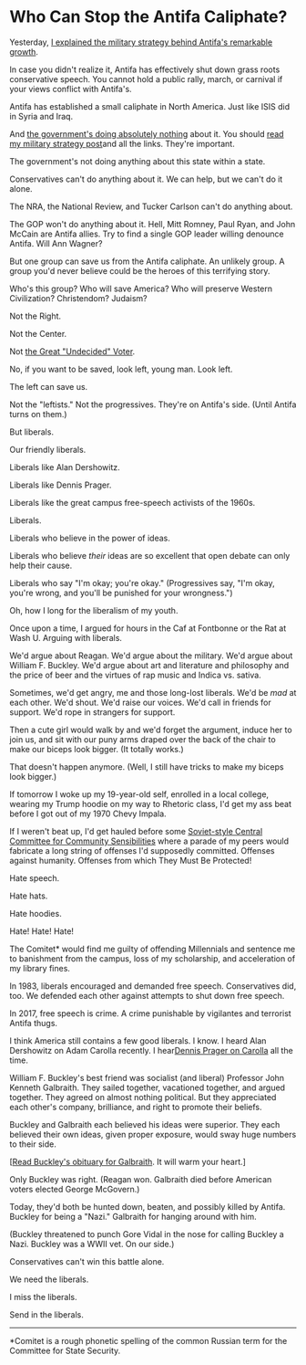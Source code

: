 # Who Can Stop the Antifa Caliphate?

Yesterday, [I explained the military strategy behind Antifa's remarkable growth](https://hennessysview.com/?p=23450).

In case you didn't realize it, Antifa has effectively shut down grass roots conservative speech. You cannot hold a public rally, march, or carnival if your views conflict with Antifa's.

Antifa has established a small caliphate in North America. Just like ISIS did in Syria and Iraq.

And [the government's doing absolutely nothing](https://hennessysview.com/2017/08/28/president-trumps-only-failure/) about it. You should [read my military strategy post](https://hennessysview.com/?p=23450)and all the links. They're important.

The government's not doing anything about this state within a state.

Conservatives can't do anything about it. We can help, but we can't do it alone.

The NRA, the National Review, and Tucker Carlson can't do anything about.

The GOP won't do anything about it. Hell, Mitt Romney, Paul Ryan, and John McCain are Antifa allies. Try to find a single GOP leader willing denounce Antifa. Will Ann Wagner?

But one group can save us from the Antifa caliphate. An unlikely group. A group you'd never believe could be the heroes of this terrifying story.

Who's this group? Who will save America? Who will preserve Western Civilization? Christendom? Judaism?

Not the Right.

Not the Center.

Not [the Great "Undecided" Voter](https://hennessysview.com/2005/02/17/beware-the-man-in-the-middle-recycled/).

No, if you want to be saved, look left, young man. Look left.

The left can save us.

Not the "leftists." Not the progressives. They're on Antifa's side. (Until Antifa turns on them.)

But liberals.

Our friendly liberals.

Liberals like Alan Dershowitz.

Liberals like Dennis Prager.

Liberals like the great campus free-speech activists of the 1960s.

Liberals.

Liberals who believe in the power of ideas.

Liberals who believe _their_ ideas are so excellent that open debate can only help their cause.

Liberals who say "I'm okay; you're okay." (Progressives say, "I'm okay, you're wrong, and you'll be punished for your wrongness.")

Oh, how I long for the liberalism of my youth.

Once upon a time, I argued for hours in the Caf at Fontbonne or the Rat at Wash U. Arguing with liberals.

We'd argue about Reagan. We'd argue about the military. We'd argue about William F. Buckley. We'd argue about art and literature and philosophy and the price of beer and the virtues of rap music and Indica vs. sativa.

Sometimes, we'd get angry, me and those long-lost liberals. We'd be _mad_ at each other. We'd shout. We'd raise our voices. We'd call in friends for support. We'd rope in strangers for support.

Then a cute girl would walk by and we'd forget the argument, induce her to join us, and sit with our puny arms draped over the back of the chair to make our biceps look bigger. (It totally works.)

That doesn't happen anymore. (Well, I still have tricks to make my biceps look bigger.)

If tomorrow I woke up my 19-year-old self, enrolled in a local college, wearing my Trump hoodie on my way to Rhetoric class, I'd get my ass beat before I got out of my 1970 Chevy Impala.

If I weren't beat up, I'd get hauled before some [Soviet-style Central Committee for Community Sensibilities](http://insider.foxnews.com/2016/09/16/watch-student-threatens-report-make-america-great-again-hat-hate-language) where a parade of my peers would fabricate a long string of offenses I'd supposedly committed. Offenses against humanity. Offenses from which They Must Be Protected!

Hate speech.

Hate hats.

Hate hoodies.

Hate! Hate! Hate!

The Comitet* would find me guilty of offending Millennials and sentence me to banishment from the campus, loss of my scholarship, and acceleration of my library fines.

In 1983, liberals encouraged and demanded free speech. Conservatives did, too. We defended each other against attempts to shut down free speech.

In 2017, free speech is crime. A crime punishable by vigilantes and terrorist Antifa thugs.

I think America still contains a few good liberals. I know. I heard Alan Dershowitz on Adam Carolla recently. I hear[Dennis Prager on Carolla](http://adamcarolla.com) all the time.

William F. Buckley's best friend was socialist (and liberal) Professor John Kenneth Galbraith. They sailed together, vacationed together, and argued together. They agreed on almost nothing political. But they appreciated each other's company, brilliance, and right to promote their beliefs.

Buckley and Galbraith each believed his ideas were superior. They each believed their own ideas, given proper exposure, would sway huge numbers to their side.

[[Read Buckley's obituary for Galbraith](https://townhall.com/columnists/williamfbuckley/2006/05/02/john-kenneth-galbraith,-rip-n1022342). It will warm your heart.]

Only Buckley was right. (Reagan won. Galbraith died before American voters elected George McGovern.)

Today, they'd both be hunted down, beaten, and possibly killed by Antifa. Buckley for being a "Nazi." Galbraith for hanging around with him.

(Buckley threatened to punch Gore Vidal in the nose for calling Buckley a Nazi. Buckley was a WWII vet. On our side.)

Conservatives can't win this battle alone.

We need the liberals.

I miss the liberals.

Send in the liberals.

* * *

*Comitet is a rough phonetic spelling of the common Russian term for the Committee for State Security.